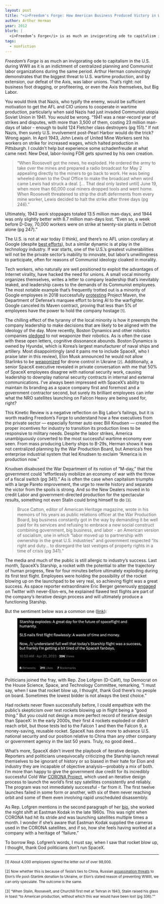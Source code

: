 ```yaml
---
layout: post
title: "<i>Freedom's Forge: How American Business Produced Victory in World War II</i>"
author: Arthur Herman
year: 2012
blurb: |
  <i>Freedom’s Forge</i> is as much an invigorating ode to capitalism in the U.S. during WWII as it is an indictment of centralized planning and Communist labor organizations during the same period. Arthur Herman convincingly demonstrates that the biggest threat to U.S. wartime production, and by extension, our defeat of the Axis, was labor unions. 
tags:
  - nonfiction
---
```


<i>Freedom’s Forge</i> is as much an invigorating ode to capitalism in the U.S. during WWII as it is an indictment of centralized planning and Communist labor organizations during the same period. Arthur Herman convincingly demonstrates that the biggest threat to U.S. wartime production, and by extension, our defeat of the Axis, was labor unions. That’s right: not business foot dragging, or profiteering, or even the Axis themselves, but Big Labor.

You would think that Nazis, who typify the enemy, would be sufficient motivation to get the AFL and CIO unions to cooperate in wartime production, particularly when said Nazis had just invaded Communist utopia Soviet Union in 1941. You would be wrong. “1941 was a near-record year of strikes and disputes, with more than 3,500 of them, costing 23 million man-days of labor - enough to build 124 Fletcher class destroyers (pg 151).” If not Nazis, then surely U.S. involvement post-Pearl Harbor would do the trick? Wrong again. In April 1943, John Lewis of United Mine Workers sent his workers on strike for increased wages, which halted production in Pittsburgh. I couldn’t help but experience some schadenfreude at what came next: New Deal, labor-loving FDR gets spurned by his own creation.

>“When Roosevelt got the news, he exploded. He ordered the army to take over the mines and prepared a radio broadcast for May 2 appealing directly to the miners to go back to work. He was being wheeled down to the Oval Office to make the broadcast when word came Lewis had struck a deal. [... That deal only lasted until] June 19, when more than 60,000 coal miners dropped tools and went home. When Roosevelt threatened to strip the draft deferments from every mine worker, Lewis decided to halt the strike after three days (pg 246).”

Ultimately, 1943 work stoppages totaled 13.5 million man-days, and 1944 was only slightly better with 8.7 million man-days lost. “Even so, a week before D-Day, 70,000 workers were on strike at twenty-six plants in Detroit alone (pg 247).”

The U.S. is not at war today (I think), and there’s no AFL union corollary at Google (despite [best efforts](https://www.npr.org/2021/01/08/954710407/at-google-hundreds-of-workers-formed-a-labor-union-why-to-protect-ourselves)), but a similar dynamic is at play in the technology industry. If war starts, one of the U.S.’s greatest vulnerabilities will not be the private sector’s inability to innovate, but labor’s unwillingness to participate, often for reasons of Communist ideology cloaked in morality. 

Tech workers, who naturally are well positioned to exploit the advantages of Internet virality, have hacked the need for unions. A small vocal minority organizes themselves, writes a letter to company leadership that’s inevitably leaked, and leadership caves to the demands of its Communist employees. The most notable example that’s frequently trotted out is a minority of Google employees in 2018 successfully [protesting](https://www.nytimes.com/2018/06/01/technology/google-pentagon-project-maven.html) Project Maven, the Department of Defense’s marquee effort to bring AI to the warfighter. Google canceled its Maven contract, proving that less than 5% of employees have the power to hold the company hostage <small>[1]</small>. 

The chilling effect of the tyranny of the local minority is how it preempts the company leadership to make decisions that are likely to be aligned with the ideology of the day. More recently, Boston Dynamics and other robotics companies [pledged](https://www.theverge.com/2022/10/7/23392342/boston-dynamics-robot-makers-pledge-not-to-weaponize) to not weaponize their robotics. As is often the case with these open letters, cognitive dissonance abounds. Boston Dynamics is owned by Hyundai, which is Korea’s largest manufacturer of naval ships and artillery. Most disappointingly (and it pains me to include SpaceX, who I praise later in this review), Elon Musk announced he would not allow Starlinks to be [weaponized](https://www.bbc.com/news/world-europe-64579267) for drone control in Ukraine <small>[2]</small>. Additionally, a senior SpaceX executive revealed in private conversation with me that 50% of SpaceX employees disagree with national security work, causing leadership to downplay national security contracts in internal and external communications. I’ve always been impressed with SpaceX’s ability to maintain its branding as a space company first and foremost and a government contractor second, but surely its brilliant employees can infer what the NRO satellites launching on Falcon Heavy are being used for, right?

This Kinetic Review is a negative reflection on Big Labor’s failings, but it is worth reading Freedom’s Forge to understand how a few executives from the private sector — especially former auto exec Bill Knudsen — created the proper incentives for industry to transition its production lines to be responsive to military needs. Despite the labor strikes, America unambiguously converted to the most successful wartime economy ever seen. From mass producing Liberty ships to B-29s, Herman shows it was not centralized planning by the War Production Board, but America’s free enterprise industrial system that led Knudsen to exclaim “America is in production now.”

Knudsen disabused the War Department of its notion of “M-day,” that the government could “effortlessly mobilize an economy of war with the throw of a fiscal switch (pg 341).” As is often the case when capitalism triumphs with a large Pareto improvement, the urge to rewrite history and separate the victor from the spoils is strong. And so the New Dealers moved in to credit Labor and government-directed production for the spectacular results, something not even Stalin could bring himself to do <small>[3]</small>.

> Bruce Catton, editor of American Heritage magazine, wrote in his memoirs of his years as public relations officer at the War Production Board, big business constantly got in the way by demanding it be well paid for its services and refusing to embrace a new social construct combining government, big business, and labor - an American version of socialism, one in which “labor moved up to partnership with ownership in the great U.S. industries” and government respected “its right and duty… to disregard the last vestiges of property rights in a time of crisis (pg 341).”

The media and much of the public is still allergic to industry’s success. Last month, SpaceX’s Starship, a rocket with the potential to alter the trajectory of human progress, flew for four minutes before ultimately exploding during its first test flight. Employees were holding the possibility of the rocket blowing up on the launchpad to be very real, so achieving flight was a great success. As space reporter extraordinaire Eric Berger generously [engaged](https://twitter.com/SciGuySpace/status/1649062482017767429) on Twitter with never-Elon-ers, he explained flawed test flights are part of the company’s iterative design process and will ultimately produce a functioning Starship.

But the sentiment below was a common one ([link](https://twitter.com/ShurtugalTCG/status/1649063066535882752)): 

<figure>
  <img alt="starship" src="/assets/img/starship.jpg" />
</figure>

Politicians joined the fray, with Rep. Zoe Lofgren (D-Calif), top Democrat on the House Science, Space, and Technology Committee, remarking, “I must say, when I saw that rocket blow up, I thought, thank God there’s no people on board. Sometimes the lowest bidder is not always the best choice.”

Had rockets never flown successfully before, I could empathize with the public’s skepticism over test rockets blowing up in flight being a “good thing.” But you could not design a more perfect record of iterative design than SpaceX: In the early 2000s, their first 4 rockets exploded or didn’t reach orbit, but those tests led to the Falcon 1 and then the Falcon 9, a money-saving, reusable rocket. SpaceX has done more to advance U.S. national security and our position relative to China than any other company or government agency in the last 50 years. Truly, no good deed…

What’s more, SpaceX didn’t invent the playbook of iterative design. Reporters and politicians unequivocally criticizing the Starship launch reveal themselves to be ignorant of history or so biased in their hate for Elon and industry they are incapable of objective analysis—probably a mix of both. I’m more than happy to give the government due credit for its incredibly successful Cold War [CORONA Project](https://kinetic.reviews/2023/01/16/corona-project), which used an iterative design process to launch the world’s first spy satellites consistently and reliably. The program was not immediately successful - far from it. The first twelve launches failed in some form or another, with six of them never reaching orbit and some of them even involving rapid unscheduled disassembly. 

As Rep. Lofgren mentions in the second paragraph of her [bio](https://lofgren.house.gov/about), she worked the night shift at Eastman Kodak in the late 1960s. This was right when CORONA had hit its stride and was launching satellites multiple times a month. I wonder if she’s aware that Eastman Kodak supplied the cameras used in the CORONA satellites, and if so, how she feels having worked at a company with a heritage of “failure.” 

To borrow Rep. Lofgren’s words, I must say, when I saw that rocket blow up, I thought, thank God politicians don’t run SpaceX.

---

<small>[1] About 4,000 employees signed the letter out of over 98,000.</small>

<small>[2] Now whether this is because of Tesla’s ties to China, Russian [assassination threats](https://futurism.com/the-byte/musk-rogozin-threat) to Elon’s life post-Starlink donation to Ukraine, or Elon’s stated reason of preventing WWIII, we can only speculate. The outcome is the same.</small>

<small>[3] “When Stalin, Roosevelt, and Churchill first met at Tehran in 1943, Stalin raised his glass in toast “to American production, without which this war would have been lost (pg 336).””</small>